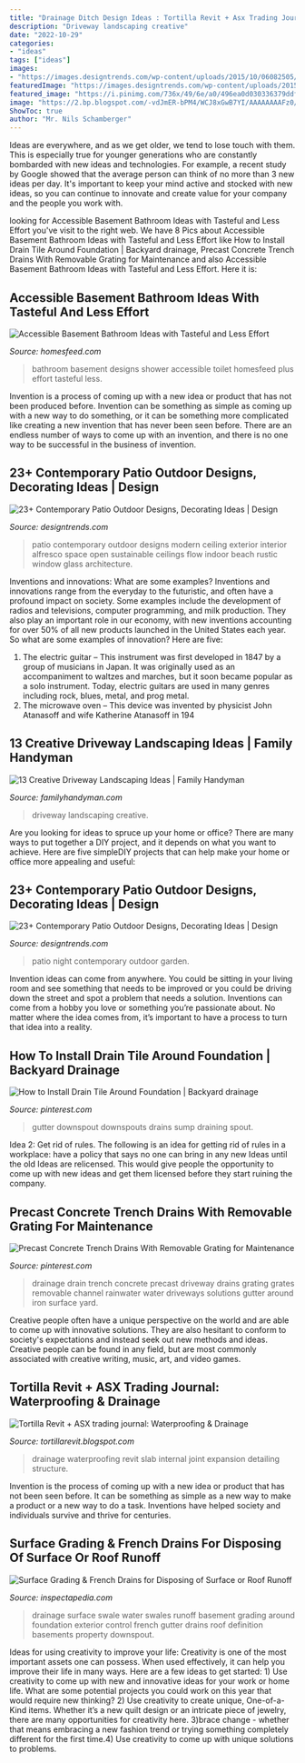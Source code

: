 ```yaml
---
title: "Drainage Ditch Design Ideas : Tortilla Revit + Asx Trading Journal: Waterproofing &amp; Drainage"
description: "Driveway landscaping creative"
date: "2022-10-29"
categories:
- "ideas"
tags: ["ideas"]
images:
- "https://images.designtrends.com/wp-content/uploads/2015/10/06082505/Family-Contemporary-Patio-Design.jpg"
featuredImage: "https://images.designtrends.com/wp-content/uploads/2015/10/06082505/Night-Contemporary-Patio-Design.jpg"
featured_image: "https://i.pinimg.com/736x/49/6e/a0/496ea0d030336379ddf2c50c38b184ea--trench-drain-precast-concrete.jpg"
image: "https://2.bp.blogspot.com/-vdJmER-bPM4/WCJ8xGwB7YI/AAAAAAAAFz0/-A7TzDqZW2gq1ESkWJ0jEyD5QetE6TtPgCLcB/w1200-h630-p-k-no-nu/Drainage+detailing.jpg"
ShowToc: true
author: "Mr. Nils Schamberger"
---
```



Ideas are everywhere, and as we get older, we tend to lose touch with them. This is especially true for younger generations who are constantly bombarded with new ideas and technologies. For example, a recent study by Google showed that the average person can think of no more than 3 new ideas per day. It's important to keep your mind active and stocked with new ideas, so you can continue to innovate and create value for your company and the people you work with.

	

		
looking for Accessible Basement Bathroom Ideas with Tasteful and Less Effort you've visit to the right web. We have 8 Pics about Accessible Basement Bathroom Ideas with Tasteful and Less Effort like How to Install Drain Tile Around Foundation | Backyard drainage, Precast Concrete Trench Drains With Removable Grating for Maintenance and also Accessible Basement Bathroom Ideas with Tasteful and Less Effort. Here it is:
		
    
## Accessible Basement Bathroom Ideas With Tasteful And Less Effort

<img loading=lazy src="https://homesfeed.com/wp-content/uploads/2015/06/basement-bathroom-ideas-in-white-scheme-with-bathtub-and-walk-in-shower-plus-storage-and-toilet-plus-stool-and-wall-scones-plus-picture.jpg" onerror="this.onerror=null;this.src='https://tse3.mm.bing.net/th?id=OIP.MWlRABE-MKYIQz7kpg_8UgHaGK&amp;pid=15.1';" alt="Accessible Basement Bathroom Ideas with Tasteful and Less Effort">

_Source: homesfeed.com_

>bathroom basement designs shower accessible toilet homesfeed plus effort tasteful less. 

	

Invention is a process of coming up with a new idea or product that has not been produced before. Invention can be something as simple as coming up with a new way to do something, or it can be something more complicated like creating a new invention that has never been seen before. There are an endless number of ways to come up with an invention, and there is no one way to be successful in the business of invention.

    
## 23+ Contemporary Patio Outdoor Designs, Decorating Ideas | Design

<img loading=lazy src="https://images.designtrends.com/wp-content/uploads/2015/10/06082505/Family-Contemporary-Patio-Design.jpg" onerror="this.onerror=null;this.src='https://tse1.mm.bing.net/th?id=OIP.HFrlxV_Vw8s3nwlCZbT2SAHaK1&amp;pid=15.1';" alt="23+ Contemporary Patio Outdoor Designs, Decorating Ideas | Design">

_Source: designtrends.com_

>patio contemporary outdoor designs modern ceiling exterior interior alfresco space open sustainable ceilings flow indoor beach rustic window glass architecture. 

	

Inventions and innovations: What are some examples?
Inventions and innovations range from the everyday to the futuristic, and often have a profound impact on society. Some examples include the development of radios and televisions, computer programming, and milk production. They also play an important role in our economy, with new inventions accounting for over 50% of all new products launched in the United States each year. So what are some examples of innovation? Here are five: 
1) The electric guitar – This instrument was first developed in 1847 by a group of musicians in Japan. It was originally used as an accompaniment to waltzes and marches, but it soon became popular as a solo instrument. Today, electric guitars are used in many genres including rock, blues, metal, and prog metal. 
2) The microwave oven – This device was invented by physicist John Atanasoff and wife Katherine Atanasoff in 194
    
## 13 Creative Driveway Landscaping Ideas | Family Handyman

<img loading=lazy src="https://www.familyhandyman.com/wp-content/uploads/2019/05/shutterstock_756927952-driveway.jpg" onerror="this.onerror=null;this.src='https://tse2.mm.bing.net/th?id=OIP.Z8wLIZenQdoQhGVGRKUTwwHaHa&amp;pid=15.1';" alt="13 Creative Driveway Landscaping Ideas | Family Handyman">

_Source: familyhandyman.com_

>driveway landscaping creative. 

	

Are you looking for ideas to spruce up your home or office? There are many ways to put together a DIY project, and it depends on what you want to achieve. Here are five simpleDIY projects that can help make your home or office more appealing and useful:

    
## 23+ Contemporary Patio Outdoor Designs, Decorating Ideas | Design

<img loading=lazy src="https://images.designtrends.com/wp-content/uploads/2015/10/06082505/Night-Contemporary-Patio-Design.jpg" onerror="this.onerror=null;this.src='https://tse2.mm.bing.net/th?id=OIP.uwiuKmiEok9otzz4tPISOwHaHa&amp;pid=15.1';" alt="23+ Contemporary Patio Outdoor Designs, Decorating Ideas | Design">

_Source: designtrends.com_

>patio night contemporary outdoor garden. 

	

Invention ideas can come from anywhere. You could be sitting in your living room and see something that needs to be improved or you could be driving down the street and spot a problem that needs a solution. Inventions can come from a hobby you love or something you’re passionate about. No matter where the idea comes from, it’s important to have a process to turn that idea into a reality.

    
## How To Install Drain Tile Around Foundation | Backyard Drainage

<img loading=lazy src="https://i.pinimg.com/736x/e7/02/84/e70284a7cc34cf735024386c03e56529.jpg" onerror="this.onerror=null;this.src='https://tse1.mm.bing.net/th?id=OIP.9E-zamjOFvpJq3amlXNEUAHaJ3&amp;pid=15.1';" alt="How to Install Drain Tile Around Foundation | Backyard drainage">

_Source: pinterest.com_

>gutter downspout downspouts drains sump draining spout. 

	

Idea 2: Get rid of rules.
The following is an idea for getting rid of rules in a workplace: have a policy that says no one can bring in any new Ideas until the old Ideas are relicensed. This would give people the opportunity to come up with new ideas and get them licensed before they start ruining the company.

    
## Precast Concrete Trench Drains With Removable Grating For Maintenance

<img loading=lazy src="https://i.pinimg.com/736x/49/6e/a0/496ea0d030336379ddf2c50c38b184ea--trench-drain-precast-concrete.jpg" onerror="this.onerror=null;this.src='https://tse4.mm.bing.net/th?id=OIP.-iw0Q6yZ4f9M0YhrYFXuuQAAAA&amp;pid=15.1';" alt="Precast Concrete Trench Drains With Removable Grating for Maintenance">

_Source: pinterest.com_

>drainage drain trench concrete precast driveway drains grating grates removable channel rainwater water driveways solutions gutter around iron surface yard. 

	

Creative people often have a unique perspective on the world and are able to come up with innovative solutions. They are also hesitant to conform to society's expectations and instead seek out new methods and ideas. Creative people can be found in any field, but are most commonly associated with creative writing, music, art, and video games.

    
## Tortilla Revit + ASX Trading Journal: Waterproofing &amp; Drainage

<img loading=lazy src="https://2.bp.blogspot.com/-vdJmER-bPM4/WCJ8xGwB7YI/AAAAAAAAFz0/-A7TzDqZW2gq1ESkWJ0jEyD5QetE6TtPgCLcB/w1200-h630-p-k-no-nu/Drainage+detailing.jpg" onerror="this.onerror=null;this.src='https://tse3.mm.bing.net/th?id=OIP.2mZTc3LyS_jFg3RIul8lggHaD4&amp;pid=15.1';" alt="Tortilla Revit + ASX trading journal: Waterproofing &amp; Drainage">

_Source: tortillarevit.blogspot.com_

>drainage waterproofing revit slab internal joint expansion detailing structure. 

	

Invention is the process of coming up with a new idea or product that has not been seen before. It can be something as simple as a new way to make a product or a new way to do a task. Inventions have helped society and individuals survive and thrive for centuries.

    
## Surface Grading &amp; French Drains For Disposing Of Surface Or Roof Runoff

<img loading=lazy src="http://inspectapedia.com/exterior/1896s.jpg" onerror="this.onerror=null;this.src='https://tse1.mm.bing.net/th?id=OIP.3cK9A1OVB5_ieX7m2d2RZwHaF7&amp;pid=15.1';" alt="Surface Grading &amp; French Drains for Disposing of Surface or Roof Runoff">

_Source: inspectapedia.com_

>drainage surface swale water swales runoff basement grading around foundation exterior control french gutter drains roof definition basements property downspout. 

	

Ideas for using creativity to improve your life:
Creativity is one of the most important assets one can possess. When used effectively, it can help you improve their life in many ways. Here are a few ideas to get started: 1) Use creativity to come up with new and innovative ideas for your work or home life. What are some potential projects you could work on this year that would require new thinking? 2) Use creativity to create unique, One-of-a-Kind items. Whether it’s a new quilt design or an intricate piece of jewelry, there are many opportunities for creativity here. 3)brace change - whether that means embracing a new fashion trend or trying something completely different for the first time.4) Use creativity to come up with unique solutions to problems.

